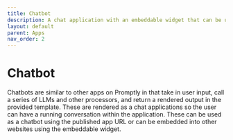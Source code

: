 ```yaml
---
title: Chatbot
description: A chat application with an embeddable widget that can be used as a chatbot
layout: default
parent: Apps
nav_order: 2
---
```


# Chatbot

Chatbots are similar to other apps on Promptly in that take in user input, call a series of LLMs and other processors, and return a rendered output in the provided template. These are rendered as a chat applications so the user can have a running conversation within the application. These can be used as a chatbot using the published app URL or can be embedded into other websites using the embeddable widget.
